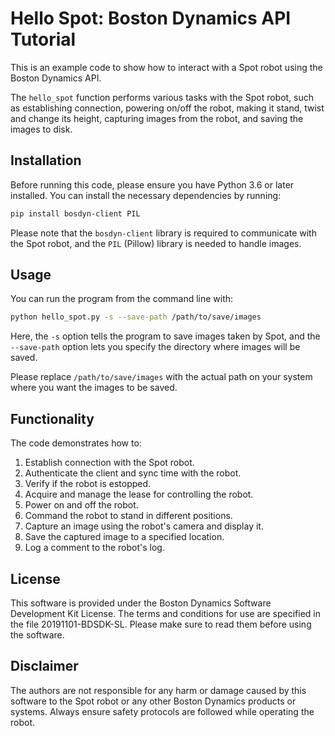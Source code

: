 # Hello Spot: Boston Dynamics API Tutorial

This is an example code to show how to interact with a Spot robot using the Boston Dynamics API.

The `hello_spot` function performs various tasks with the Spot robot, such as establishing connection, powering on/off the robot, making it stand, twist and change its height, capturing images from the robot, and saving the images to disk.

## Installation

Before running this code, please ensure you have Python 3.6 or later installed. You can install the necessary dependencies by running:

```sh
pip install bosdyn-client PIL
```

Please note that the `bosdyn-client` library is required to communicate with the Spot robot, and the `PIL` (Pillow) library is needed to handle images.

## Usage

You can run the program from the command line with:

```sh
python hello_spot.py -s --save-path /path/to/save/images
```

Here, the `-s` option tells the program to save images taken by Spot, and the `--save-path` option lets you specify the directory where images will be saved.

Please replace `/path/to/save/images` with the actual path on your system where you want the images to be saved.

## Functionality

The code demonstrates how to:

1. Establish connection with the Spot robot.
2. Authenticate the client and sync time with the robot.
3. Verify if the robot is estopped.
4. Acquire and manage the lease for controlling the robot.
5. Power on and off the robot.
6. Command the robot to stand in different positions.
7. Capture an image using the robot's camera and display it.
8. Save the captured image to a specified location.
9. Log a comment to the robot's log.

## License

This software is provided under the Boston Dynamics Software Development Kit License. The terms and conditions for use are specified in the file 20191101-BDSDK-SL. Please make sure to read them before using the software.

## Disclaimer

The authors are not responsible for any harm or damage caused by this software to the Spot robot or any other Boston Dynamics products or systems. Always ensure safety protocols are followed while operating the robot.
